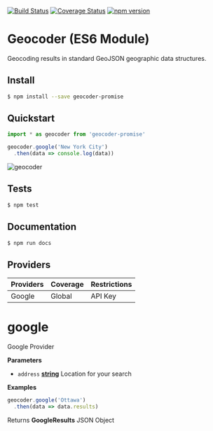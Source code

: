 [![Build Status](https://travis-ci.org/DenisCarriere/geocoder-promise.svg?branch=master)](https://travis-ci.org/DenisCarriere/geocoder-promise)
[![Coverage Status](https://coveralls.io/repos/github/DenisCarriere/geocoder-promise/badge.svg?branch=master)](https://coveralls.io/github/DenisCarriere/geocoder-promise?branch=master)
[![npm version](https://badge.fury.io/js/geocoder-promise.svg)](https://badge.fury.io/js/geocoder-promise)

# Geocoder (ES6 Module)

Geocoding results in standard GeoJSON geographic data structures.

## Install

```bash
$ npm install --save geocoder-promise
```

## Quickstart

```javascript
import * as geocoder from 'geocoder-promise'

geocoder.google('New York City')
  .then(data => console.log(data))
```

![geocoder](https://cloud.githubusercontent.com/assets/550895/19335059/5482e9ca-90ce-11e6-993d-dc213a5084ad.gif)

## Tests

```bash
$ npm test
```

## Documentation

```bash
$ npm run docs
```

## Providers

| Providers       | Coverage    | Restrictions |
|-----------------|:------------|:-------------|
| Google          | Global      | API Key      |
<!-- Generated by documentation.js. Update this documentation by updating the source code. -->

# google

Google Provider

**Parameters**

-   `address` **[string](https://developer.mozilla.org/en-US/docs/Web/JavaScript/Reference/Global_Objects/String)** Location for your search

**Examples**

```javascript
geocoder.google('Ottawa')
  .then(data => data.results)
```

Returns **GoogleResults** JSON Object
